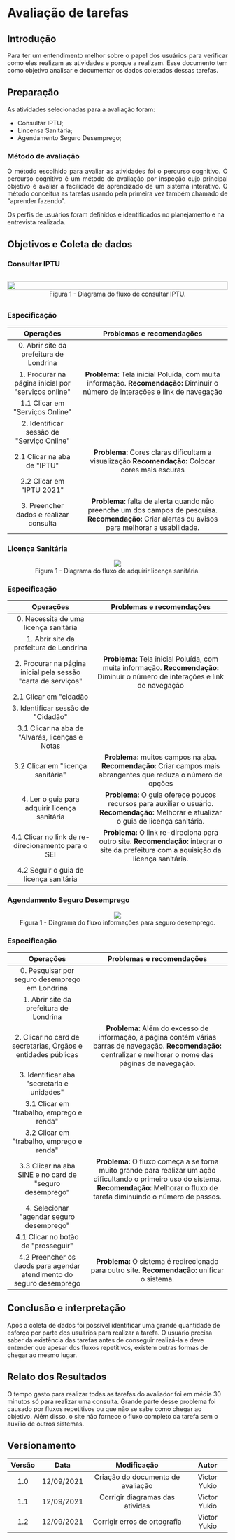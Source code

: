 # Avaliação de tarefas
 
## Introdução
<p align = "justify">
Para ter um entendimento melhor sobre o papel dos usuários para verificar como eles realizam as atividades e porque a realizam. Esse documento tem como objetivo analisar e documentar os dados coletados dessas tarefas.
</p>
 
## Preparação
<p align = "justify">
As atividades selecionadas para a avaliação foram:
</p>

* Consultar IPTU;
* Lincensa Sanitária;
* Agendamento Seguro Desemprego;
 
### Método de avaliação
<p align = "justify">
O método escolhido para avaliar as atividades foi o percurso cognitivo. O percurso cognitivo é um método de avaliação por inspeção cujo principal objetivo é avaliar a facilidade de aprendizado de um sistema interativo. O método conceitua as tarefas usando pela primeira vez também chamado de "aprender fazendo".
 
Os perfis de usuários foram definidos e identificados no planejamento e na entrevista realizada.
</p>
 
## Objetivos e Coleta de dados
 
### Consultar IPTU
 
<div style="display: flex; flex-flow: row wrap; justify-content: center; margin: 30px auto"> 
    <img src="../../../assets/img/n1_avaliacao/diagrama_IPTU.png" width="100%"></img>
    <center>
    <figcaption>Figura 1 - Diagrama do fluxo de consultar IPTU.</figcaption>
    </center>
</div>

 
### Especificação
 
| Operações | Problemas e recomendações |
|:---:|:---:|
| 0. Abrir site da prefeitura de Londrina | |
| 1. Procurar na página inicial por "serviços online" | **Problema:** Tela inicial Poluída, com muita informação. **Recomendação:** Diminuir o número de interações e link de navegação  |
| 1.1 Clicar em "Serviços Online" |  |
| 2. Identificar sessão de "Serviço Online" |  |
| 2.1 Clicar na aba de "IPTU" | **Problema:** Cores claras dificultam a visualização **Recomendação:** Colocar cores mais escuras |
| 2.2 Clicar em "IPTU 2021" |  |
| 3. Preencher dados e realizar consulta | **Problema:** falta de alerta quando não preenche um dos campos de pesquisa. **Recomendação:** Criar alertas ou avisos para melhorar a usabilidade. |
 
### Licença Sanitária
 
<div
   style="text-align:center"><img src="../../../assets/img/n1_avaliacao/diagrama_licensa.png"></img>
</div>
<center>
   Figura 1 - Diagrama do fluxo de adquirir licença sanitária.
</center>
 
### Especificação
 
| Operações | Problemas e recomendações |
|:---:|:---:|
| 0. Necessita de uma licença sanitária | |
| 1. Abrir site da prefeitura de Londrina | |
| 2. Procurar na página inicial pela sessão "carta de serviços" | **Problema:** Tela inicial Poluída, com muita informação. **Recomendação:** Diminuir o número de interações e link de navegação |
| 2.1 Clicar em "cidadão |  |
| 3. Identificar sessão de "Cidadão" |  |
| 3.1 Clicar na aba de "Alvarás, licenças e Notas |  |
| 3.2 Clicar em "licença sanitária" | **Problema:** muitos campos na aba. **Recomendação:** Criar campos mais abrangentes que reduza o número de opções |
| 4. Ler o guia para adquirir licença sanitária | **Problema:** O guia oferece poucos recursos para auxiliar o usuário. **Recomendação:** Melhorar e atualizar o guia de licença sanitária. |
| 4.1 Clicar no link de re-direcionamento para o SEI | **Problema:** O link re-direciona para outro site. **Recomendação:** integrar o site da prefeitura com a aquisição da licença sanitária.  |
| 4.2 Seguir o guia de licença sanitária |  |
 
### Agendamento Seguro Desemprego
 
<div
   style="text-align:center"><img src="../../../assets/img/n1_avaliacao/diagrama_desemprego.png"
>
</div>
<center>
   Figura 1 - Diagrama do fluxo informações para seguro desemprego.
</center>
 
### Especificação
 
| Operações | Problemas e recomendações |
|:---:|:---:|
| 0. Pesquisar por seguro desemprego em Londrina | |
| 1. Abrir site da prefeitura de Londrina | |
| 2. Clicar no card de secretarias, Órgãos e entidades públicas | **Problema:** Além do excesso de informação, a página contém várias barras de navegação. **Recomendação:** centralizar e melhorar o nome das páginas de navegação. |
| 3. Identificar aba "secretaria e unidades" |  |
| 3.1 Clicar em "trabalho, emprego e renda" |  |
| 3.2 Clicar em "trabalho, emprego e renda" |  |
| 3.3 Clicar na aba SINE e no card de "seguro desemprego" | **Problema:** O fluxo começa a se torna muito grande para realizar um ação dificultando o primeiro uso do sistema. **Recomendação:** Melhorar o fluxo de tarefa diminuindo o número de passos. |
| 4. Selecionar "agendar seguro desemprego" |  |
| 4.1 Clicar no botão de "prosseguir" |  |
| 4.2 Preencher os daods para agendar atendimento do seguro desemprego | **Problema:** O sistema é redirecionado para outro site. **Recomendação:** unificar o sistema. |
 
## Conclusão e interpretação
 
Após a coleta de dados foi possível identificar uma grande quantidade de esforço por parte dos usuários para realizar a tarefa. O usuário precisa saber da existência das tarefas antes de conseguir realizá-la e deve entender que apesar dos fluxos repetitivos, existem outras formas de chegar ao mesmo lugar.
 
## Relato dos Resultados
O tempo gasto para realizar todas as tarefas do avaliador foi em média 30 minutos só para realizar uma consulta. Grande parte desse problema foi causado por fluxos repetitivos ou que não se sabe como chegar ao objetivo. Além disso, o site não fornece o fluxo completo da tarefa sem o auxílio de outros sistemas.
 
## Versionamento
| Versão | Data | Modificação | Autor |
| :---: | :---: | :---: | :---: |
|  1.0  | 12/09/2021 | Criação do documento de avaliação | Victor Yukio |
|  1.1  | 12/09/2021 | Corrigir diagramas das atividas | Victor Yukio
|  1.2  | 12/09/2021 | Corrigir erros de ortografia | Victor Yukio